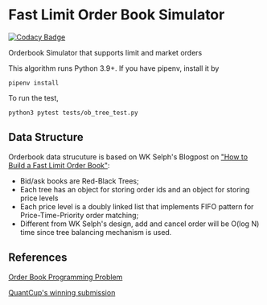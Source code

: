 # Fast Limit Order Book Simulator

[![Codacy Badge](https://api.codacy.com/project/badge/Grade/9fb9226023cb4f73b00a2bdbe9ff09ef)](https://app.codacy.com/gh/dabaojian1992/fast_limit_orderbook?utm_source=github.com&utm_medium=referral&utm_content=dabaojian1992/fast_limit_orderbook&utm_campaign=Badge_Grade_Settings)

Orderbook Simulator that supports limit and market orders

This algorithm runs Python 3.9+. If you have pipenv, install it by 
```
pipenv install
```

To run the test, 
```
python3 pytest tests/ob_tree_test.py
```

## Data Structure
Orderbook data strucuture is based on WK Selph's Blogpost on ["How to Build a Fast Limit Order Book"](https://web.archive.org/web/20110219163448/http://howtohft.wordpress.com/2011/02/15/how-to-build-a-fast-limit-order-book/):

* Bid/ask books are Red-Black Trees;
* Each tree has an object for storing order ids and an object for storing price levels
* Each price level is a doubly linked list that implements FIFO pattern for Price-Time-Priority order matching;
* Different from WK Selph's design, add and cancel order will be O(log N) time since tree balancing mechanism is used. 



## References
[Order Book Programming Problem](https://web.archive.org/web/20161116104649/http://rgmadvisors.com/problems/orderbook/)

[QuantCup's winning submission](https://web.archive.org/web/20141222151051/https://dl.dropboxusercontent.com/u/3001534/engine.c)
